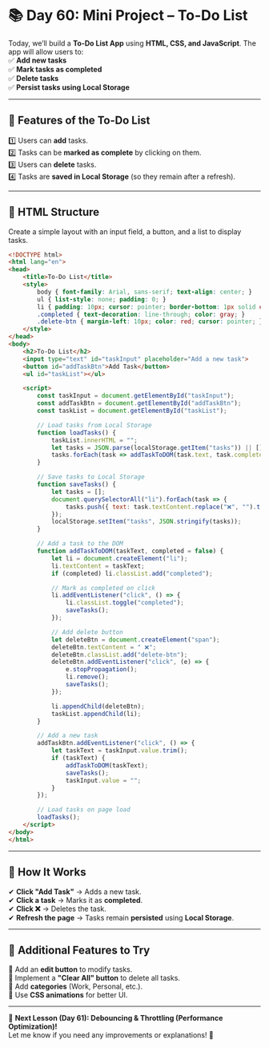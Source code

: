 # **📚 Day 60: Mini Project – To-Do List**  

Today, we’ll build a **To-Do List App** using **HTML, CSS, and JavaScript**. The app will allow users to:  
✅ **Add new tasks**  
✅ **Mark tasks as completed**  
✅ **Delete tasks**  
✅ **Persist tasks using Local Storage**  

---

## **🔹 Features of the To-Do List**  
1️⃣ Users can **add** tasks.  
2️⃣ Tasks can be **marked as complete** by clicking on them.  
3️⃣ Users can **delete** tasks.  
4️⃣ Tasks are **saved in Local Storage** (so they remain after a refresh).  

---

## **🔹 HTML Structure**  
Create a simple layout with an input field, a button, and a list to display tasks.  

```html
<!DOCTYPE html>
<html lang="en">
<head>
    <title>To-Do List</title>
    <style>
        body { font-family: Arial, sans-serif; text-align: center; }
        ul { list-style: none; padding: 0; }
        li { padding: 10px; cursor: pointer; border-bottom: 1px solid #ddd; }
        .completed { text-decoration: line-through; color: gray; }
        .delete-btn { margin-left: 10px; color: red; cursor: pointer; }
    </style>
</head>
<body>
    <h2>To-Do List</h2>
    <input type="text" id="taskInput" placeholder="Add a new task">
    <button id="addTaskBtn">Add Task</button>
    <ul id="taskList"></ul>

    <script>
        const taskInput = document.getElementById("taskInput");
        const addTaskBtn = document.getElementById("addTaskBtn");
        const taskList = document.getElementById("taskList");

        // Load tasks from Local Storage
        function loadTasks() {
            taskList.innerHTML = "";
            let tasks = JSON.parse(localStorage.getItem("tasks")) || [];
            tasks.forEach(task => addTaskToDOM(task.text, task.completed));
        }

        // Save tasks to Local Storage
        function saveTasks() {
            let tasks = [];
            document.querySelectorAll("li").forEach(task => {
                tasks.push({ text: task.textContent.replace("❌", "").trim(), completed: task.classList.contains("completed") });
            });
            localStorage.setItem("tasks", JSON.stringify(tasks));
        }

        // Add a task to the DOM
        function addTaskToDOM(taskText, completed = false) {
            let li = document.createElement("li");
            li.textContent = taskText;
            if (completed) li.classList.add("completed");

            // Mark as completed on click
            li.addEventListener("click", () => {
                li.classList.toggle("completed");
                saveTasks();
            });

            // Add delete button
            let deleteBtn = document.createElement("span");
            deleteBtn.textContent = " ❌";
            deleteBtn.classList.add("delete-btn");
            deleteBtn.addEventListener("click", (e) => {
                e.stopPropagation();
                li.remove();
                saveTasks();
            });

            li.appendChild(deleteBtn);
            taskList.appendChild(li);
        }

        // Add a new task
        addTaskBtn.addEventListener("click", () => {
            let taskText = taskInput.value.trim();
            if (taskText) {
                addTaskToDOM(taskText);
                saveTasks();
                taskInput.value = "";
            }
        });

        // Load tasks on page load
        loadTasks();
    </script>
</body>
</html>
```

---

## **🔹 How It Works**  
✔ **Click "Add Task"** → Adds a new task.  
✔ **Click a task** → Marks it as **completed**.  
✔ **Click ❌** → Deletes the task.  
✔ **Refresh the page** → Tasks remain **persisted** using **Local Storage**.  

---

## **📝 Additional Features to Try**  
🔹 Add an **edit button** to modify tasks.  
🔹 Implement a **"Clear All" button** to delete all tasks.  
🔹 Add **categories** (Work, Personal, etc.).  
🔹 Use **CSS animations** for better UI.  

---

🎯 **Next Lesson (Day 61): Debouncing & Throttling (Performance Optimization)!**  
Let me know if you need any improvements or explanations! 🚀